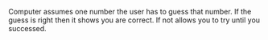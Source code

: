 Computer assumes one number the user has to guess that number. If the guess is right then it shows you are correct. If not allows you to try until you successed.
